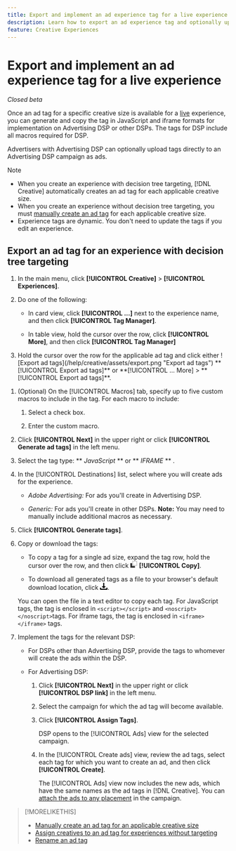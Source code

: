 ```yaml
---
title: Export and implement an ad experience tag for a live experience
description: Learn how to export an ad experience tag and optionally upload it to an Advertising DSP campaign.
feature: Creative Experiences
---
```

# Export and implement an ad experience tag for a live experience

*Closed beta*

Once an ad tag for a specific creative size is available for a [live](experience-about.md#experience-statuses) experience, you can generate and copy the tag in JavaScript and iframe formats for implementation on Advertising DSP or other DSPs. The tags for DSP include all macros required for DSP.

Advertisers with Advertising DSP can optionally upload tags directly to an Advertising DSP campaign as ads.

>[!NOTE]
>
>* When you create an experience with decision tree targeting, [!DNL Creative] automatically creates an ad tag for each applicable creative size.
>* When you create an experience without decision tree targeting, you must [manually create an ad tag](experience-tag-create-manually.md) for each applicable creative size.
>* Experience tags are dynamic. You don't need to update the tags if you edit an experience.

## Export an ad tag for an experience with decision tree targeting

1. In the main menu, click **[!UICONTROL Creative]** > **[!UICONTROL Experiences]**.

1. Do one of the following:

   * In card view, click **[!UICONTROL ...]** next to the experience name, and then click **[!UICONTROL Tag Manager]**.
     
   * In table view, hold the cursor over the row, click **[!UICONTROL More]**, and then click **[!UICONTROL Tag Manager]**

1. <!-- I see multiselect, but it's not actually working for me as of 2/3 so I don't know how exporting multiple tags works.-->Hold the cursor over the row for the applicable ad tag and click either ![Export ad tags](/help/creative/assets/export.png "Export ad tags") **[!UICONTROL Export ad tags]** or **[!UICONTROL ... More] > **[!UICONTROL Export ad tags]**.

<!-- Tag Manager has only a list view, but no card view, as of 2/2. -->

1. (Optional) On the [!UICONTROL Macros] tab, specify up to five custom macros to include in the tag. For each macro to include:

   1. Select a check box.<!-- Explain more -->

   1. Enter the custom macro.<!-- Explain more -->

1. Click **[!UICONTROL Next]** in the upper right or click **[!UICONTROL Generate ad tags]** in the left menu.

1. Select the tag type: ** *JavaScript<!-- sic -->*  ** or ** *IFRAME* ** <!-- sic -->.

1. In the [!UICONTROL Destinations] list, select where you will create ads for the experience.

   * *Adobe Advertising:* For ads you'll create in Advertising DSP.

   * *Generic:* For ads you'll create in other DSPs. **Note:** You may need to manually include additional macros as necessary.

1. Click **[!UICONTROL Generate tags]**.

1. Copy or download the tags:

   * To copy a tag for a single ad size, expand the tag row, hold the cursor over the row, and then click ![Copy](/help/creative/assets/copy.png "Copy") **[!UICONTROL Copy]**.<!-- why diff than "Copy to clipboard icon used to copy macros for creatives? -->
   
   * To download all generated tags as a file to your browser's default download location, click ![Download tags](/help/creative/assets/download.png "Download tags").
   
   You can open the file in a text editor to copy each tag. For JavaScript tags, the tag is enclosed in `<script></script>` and `<noscript></noscript>`tags. For iframe tags, the tag is enclosed in `<iframe></iframe>` tags.

1. Implement the tags for the relevant DSP:

   * For DSPs other than Advertising DSP, provide the tags to whomever will create the ads within the DSP.

   * For Advertising DSP:

      1. Click **[!UICONTROL Next]** in the upper right or click **[!UICONTROL DSP link]** in the left menu.

      1. Select the campaign for which the ad tag will become available.

      1. Click **[!UICONTROL Assign Tags]**.

         DSP opens to the [!UICONTROL Ads] view for the selected campaign.

      1. In the [!UICONTROL Create ads] view, review the ad tags, select each tag for which you want to create an ad, and then click **[!UICONTROL Create]**.
      
         The [!UICONTROL Ads] view now includes the new ads, which have the same names as the ad tags in [!DNL Creative]. You can [attach the ads to any placement](/help/dsp/campaign-management/ads/ad-attach-to-placement.md) in the campaign.

<!-- no way to get back to the Creative Tag Manager -- you have to click back through the main menu -->

<!-- Add this info, with descriptions:

## Ad tag formats

### JavaScript

### Iframe

-->

>[!MORELIKETHIS]
>
>* [Manually create an ad tag for an applicable creative size](experience-tag-create-manually.md)
>* [Assign creatives to an ad tag for experiences without targeting](experience-tag-assign-creatives.md)
>* [Rename an ad tag](experience-tag-rename.md)
